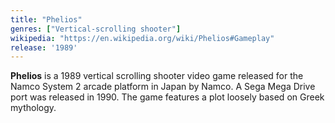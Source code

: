 ```yaml
---
title: "Phelios"
genres: ["Vertical-scrolling shooter"]
wikipedia: "https://en.wikipedia.org/wiki/Phelios#Gameplay"
release: '1989'
---
```

**Phelios** is a 1989 vertical scrolling shooter video game released for the Namco System 2 arcade platform in Japan by Namco. A Sega Mega Drive port was released in 1990. The game features a plot loosely based on Greek mythology.  
